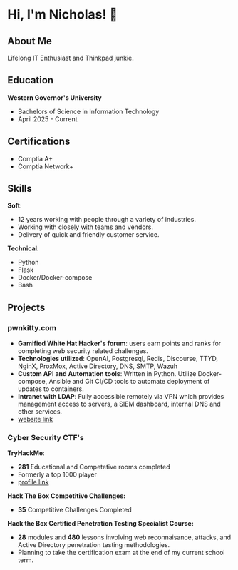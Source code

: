 
# Hi, I'm Nicholas! 🐾

## About Me
Lifelong IT Enthusiast and Thinkpad junkie.

## Education
__Western Governor's University__
- Bachelors of Science in Information Technology
- April 2025 - Current

## Certifications
- Comptia A+
- Comptia Network+

## Skills
  __Soft__:
  - 12 years working with people through a variety of industries.
  - Working with closely with teams and vendors.
  - Delivery of quick and friendly customer service.
  
  __Technical__:
  - Python
  - Flask
  - Docker/Docker-compose
  - Bash

## Projects
  ### pwnkitty.com
  - __Gamified White Hat Hacker's forum__: users earn points and ranks for completing web security related challenges.
  - __Technologies utilized__: OpenAI, Postgresql, Redis, Discourse, TTYD, NginX, ProxMox, Active Directory, DNS, SMTP, Wazuh
  - __Custom API and Automation tools__: Written in Python. Utilize Docker-compose, Ansible and Git CI/CD tools to automate deployment of updates to containers.
  - __Intranet with LDAP__: Fully accessible remotely via VPN which provides management access to servers, a SIEM dashboard, internal DNS and other services.
  - [website link](https://pwnkitty.com)

  ### Cyber Security CTF's
  __TryHackMe__: 
  - __281__ Educational and Competetive rooms completed
  - Formerly a top 1000 player
  - [profile link](https://tryhackme.com/t/maiamor)
  
  __Hack The Box Competitive Challenges:__
  - __35__ Competitive Challenges Completed
  
  __Hack the Box Certified Penetration Testing Specialist Course:__
  - __28__ modules and __480__ lessons involving web reconnaisance, attacks, and Active Directory penetration testing methodologies.
  - Planning to take the certification exam at the end of my current school term.
